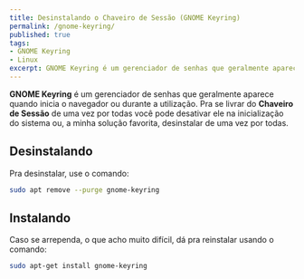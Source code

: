 ```yaml
---
title: Desinstalando o Chaveiro de Sessão (GNOME Keyring)
permalink: /gnome-keyring/
published: true
tags:
- GNOME Keyring
- Linux
excerpt: GNOME Keyring é um gerenciador de senhas que geralmente aparece quando inicia o navegador ou durante a utilização.
---
```

**GNOME Keyring** é um gerenciador de senhas que geralmente aparece quando inicia o navegador ou durante a utilização.<!--more--> Pra se livrar do **Chaveiro de Sessão** de uma vez por todas você pode desativar ele na inicialização do sistema ou, a minha solução favorita, desinstalar de uma vez por todas.

## Desinstalando

Pra desinstalar, use o comando:

```sh
sudo apt remove --purge gnome-keyring
```

## Instalando

Caso se arrependa, o que acho muito difícil, dá pra reinstalar usando o comando:

```sh
sudo apt-get install gnome-keyring
```
